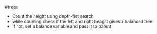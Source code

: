 #trees
- Count the height using depth-fist search
- while counting check if the left and right heaght gives a balanced tree
- If not, set a balance variable and pass it to parent
